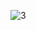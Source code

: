 ![3](https://user-images.githubusercontent.com/82725681/201935571-2bb5d431-27d0-4a1c-8cf3-639a269f562d.png)
